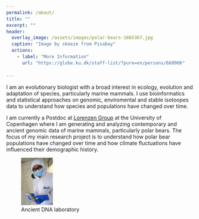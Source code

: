 ```yaml
---
permalink: /about/
title: ""
excerpt: ""
header:
  overlay_image: /assets/images/polar-bears-1665367.jpg
  caption: "Image by skeeze from Pixabay"
  actions:
    - label: "More Information"
      url: "https://globe.ku.dk/staff-list/?pure=en/persons/660906"

---
```


I am an evolutionary biologist with a broad interest in ecology, evolution and adaptation of species, particularly marine mammals. I use bioinformatics and statistical approaches on genomic, enviromental and stable isotoopes data to understand how species and populations have changed over time.

I am currently a Postdoc at  [Lorenzen Group](https://globe.ku.dk/research/evogenomics/lorenzen-group/)  at the University of Copenhagen where I am generating and analyzing contemporary and ancient genomic data of marine mammals, particularly polar bears. The focus of my main research project is to understand how polar bear populations have changed over time and how climate fluctuations have influenced their demographic history.


<figure>
    <img src="/assets/images/andrea_lab0476.jpg"
         alt="AncientLab"
         width="20%" height="20%">
    <figcaption>Ancient DNA laboratory</figcaption>
</figure>
     
<figure class="full">
